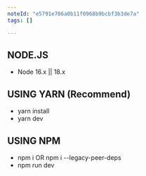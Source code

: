 ```yaml
---
noteId: "e5791e706a0b11f0968b9bcbf3b3de7a"
tags: []

---
```


## NODE.JS

- Node 16.x || 18.x

## USING YARN (Recommend)

- yarn install
- yarn dev

## USING NPM

- npm i OR npm i --legacy-peer-deps
- npm run dev
